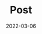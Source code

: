 ---
title: "Post"
date: 2022-03-06
layout: "archives"
slug: "archives"
menu:
    main:
        weight: 2
        params: 
            icon: archives
---